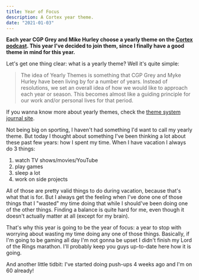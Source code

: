 ```yaml
---
title: Year of Focus
description: A Cortex year theme.
date: "2021-01-03"
---
```


**Each year CGP Grey and Mike Hurley choose a yearly theme on the [Cortex podcast](https://www.relay.fm/cortex). This year I've decided to join them, since I finally have a good theme in mind for this year.**

Let's get one thing clear: what is a yearly theme? Well it's quite simple:

> The idea of Yearly Themes is something that CGP Grey and Myke Hurley have been living by for a number of years. Instead of resolutions, we set an overall idea of how we would like to approach each year or season. This becomes almost like a guiding principle for our work and/or personal lives for that period.

If you wanna know more about yearly themes, check the [theme system journal site](https://www.thethemesystem.com/).

Not being big on sporting, I haven't had something I'd want to call my yearly theme. But today I thought about something I've been thinking a lot about these past few years: how I spent my time. When I have vacation I always do 3 things:

1. watch TV shows/movies/YouTube
2. play games
3. sleep a lot
4. work on side projects

All of those are pretty valid things to do during vacation, because that's what that is for. But I always get the feeling when I've done one of those things that I "wasted" my time doing that while I should've been doing one of the other things. Finding a balance is quite hard for me, even though it doesn't actually matter at all (except for my brain).

That's why this year is going to be the year of focus: a year to stop with worrying about wasting my time doing any one of those things. Basically, if I'm going to be gaming all day I'm not gonna be upset I didn't finish my Lord of the Rings marathon. I'll probably keep you guys up-to-date here how it is going.

And another little tidbit: I've started doing push-ups 4 weeks ago and I'm on 60 already!

